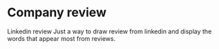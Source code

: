 # Company review
Linkedin review
Just a way to draw review from linkedin and display the words that appear most from reviews.

